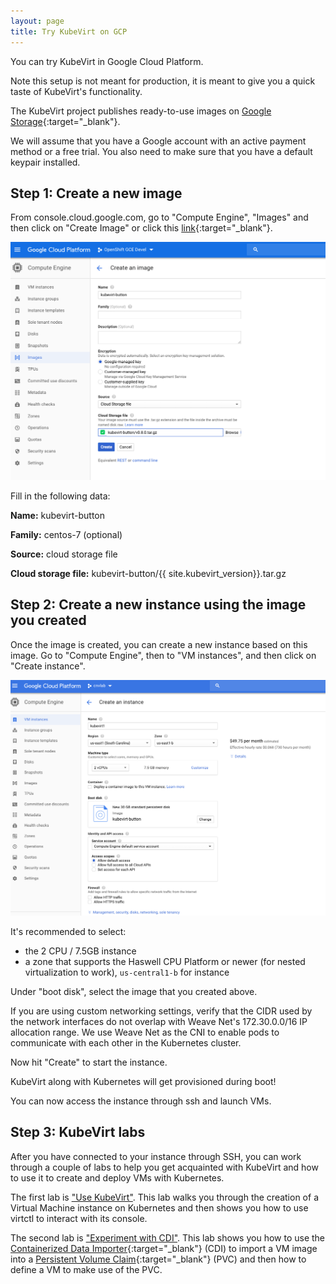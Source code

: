 ```yaml
---
layout: page
title: Try KubeVirt on GCP
---
```


You can try KubeVirt in Google Cloud Platform.

Note this setup is not meant for production, it is meant to give you a
quick taste of KubeVirt's functionality.

The KubeVirt project publishes ready-to-use images on [Google Storage](https://console.cloud.google.com/storage/browser/kubevirt-button){:target="_blank"}.

We will assume that you have a Google account with an active payment method
or a free trial. You also need to make sure that you have a default keypair
installed.

## Step 1: Create a new image

From console.cloud.google.com, go to "Compute Engine", "Images" and then click
on "Create Image" or click this [link](https://console.cloud.google.com/compute/imagesAdd?){:target="_blank"}.

![screenshot0040](/assets/images/kubevirt-button/create_image.png)

Fill in the following data:

**Name:** kubevirt-button

**Family:** centos-7 (optional)

**Source:** cloud storage file

**Cloud storage file:** kubevirt-button/{{ site.kubevirt_version}}.tar.gz

## Step 2: Create a new instance using the image you created

Once the image is created, you can create a new instance based on this image.
Go to "Compute Engine", then to "VM instances", and then click on "Create instance".

![screenshot0042](/assets/images/kubevirt-button/create_instance_1.png)

It's recommended to select:

- the 2 CPU / 7.5GB instance
- a zone that supports the Haswell CPU Platform or newer (for nested virtualization to work), `us-central1-b` for instance

Under "boot disk", select the image that you created above.

If you are using custom networking settings, verify that the CIDR used
by the network interfaces do not overlap with Weave Net's 172.30.0.0/16
IP allocation range. We use Weave Net as the CNI to enable pods to communicate
with each other in the Kubernetes cluster.

Now hit "Create" to start the instance.

KubeVirt along with Kubernetes will get provisioned during boot!

You can now access the instance through ssh and launch VMs.

## Step 3: KubeVirt labs

After you have connected to your instance through SSH, you can
work through a couple of labs to help you get acquainted with KubeVirt
and how to use it to create and deploy VMs with Kubernetes.

The first lab is ["Use KubeVirt"](../labs/kubernetes/lab6). This lab walks you
through the creation of a Virtual Machine instance on Kubernetes and then
shows you how to use virtctl to interact with its console.

The second lab is ["Experiment with CDI"](../labs/kubernetes/lab7). This
lab shows you how to use the [Containerized Data Importer](https://github.com/kubevirt/containerized-data-importer){:target="_blank"}
(CDI) to import a VM image into a [Persistent Volume Claim](https://kubernetes.io/docs/concepts/storage/persistent-volumes/){:target="_blank"}
(PVC) and then how to define a VM to make use of the PVC.
